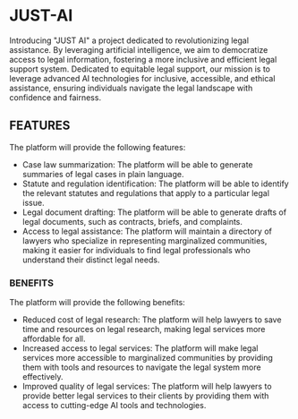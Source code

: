 # JUST-AI

Introducing "JUST AI" a project dedicated to revolutionizing legal assistance. By leveraging artificial intelligence, we aim to democratize access to legal information, fostering a more inclusive and efficient legal support system. Dedicated to equitable legal support, our mission is to leverage advanced AI technologies for inclusive, accessible, and ethical assistance, ensuring individuals navigate the legal landscape with confidence and fairness.

## FEATURES

The platform will provide the following features:
* Case law summarization: The platform will be able to generate summaries of
legal cases in plain language.
* Statute and regulation identification: The platform will be able to identify the
relevant statutes and regulations that apply to a particular legal issue.
* Legal document drafting: The platform will be able to generate drafts of legal
documents, such as contracts, briefs, and complaints.
* Access to legal assistance: The platform will maintain a directory of lawyers
who specialize in representing marginalized communities, making it easier for
individuals to find legal professionals who understand their distinct legal
needs.

### BENEFITS
The platform will provide the following benefits:
* Reduced cost of legal research: The platform will help lawyers to save time
and resources on legal research, making legal services more affordable for all.
* Increased access to legal services: The platform will make legal services more
accessible to marginalized communities by providing them with tools and
resources to navigate the legal system more effectively.
* Improved quality of legal services: The platform will help lawyers to provide
better legal services to their clients by providing them with access to
cutting-edge AI tools and technologies.
